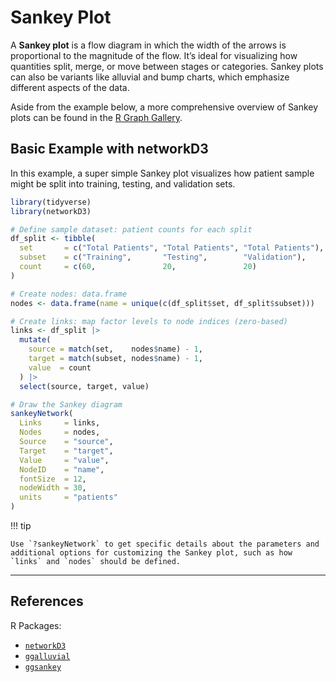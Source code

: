 # Sankey Plot
A **Sankey plot** is a flow diagram in which the width of the arrows is proportional to the magnitude of the flow. It’s ideal for visualizing how quantities split, merge, or move between stages or categories. Sankey plots can also be variants like alluvial and bump charts, which emphasize different aspects of the data.

Aside from the example below, a more comprehensive overview of Sankey plots can be found in the [R Graph Gallery](https://r-graph-gallery.com/sankey-diagram.html).

## Basic Example with networkD3

In this example, a super simple Sankey plot visualizes how patient sample might be split into training, testing, and validation sets.

```r
library(tidyverse)
library(networkD3)

# Define sample dataset: patient counts for each split
df_split <- tibble(
  set       = c("Total Patients", "Total Patients", "Total Patients"),
  subset    = c("Training",       "Testing",        "Validation"),
  count     = c(60,               20,               20)
)

# Create nodes: data.frame
nodes <- data.frame(name = unique(c(df_split$set, df_split$subset)))

# Create links: map factor levels to node indices (zero-based)
links <- df_split |>
  mutate(
    source = match(set,    nodes$name) - 1,
    target = match(subset, nodes$name) - 1,
    value  = count
  ) |>
  select(source, target, value)

# Draw the Sankey diagram
sankeyNetwork(
  Links     = links,
  Nodes     = nodes,
  Source    = "source",
  Target    = "target",
  Value     = "value",
  NodeID    = "name",
  fontSize  = 12,
  nodeWidth = 30,
  units     = "patients"
)
```

!!! tip

    Use `?sankeyNetwork` to get specific details about the parameters and additional options for customizing the Sankey plot, such as how `links` and `nodes` should be defined.

---

## References

R Packages:

- [`networkD3`](https://christophergandrud.github.io/networkD3/)
- [`ggalluvial`](https://corybrunson.github.io/ggalluvial/)
- [`ggsankey`](https://github.com/davidsjoberg/ggsankey)